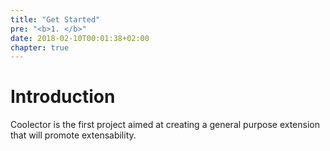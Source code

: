 ```yaml
---
title: "Get Started"
pre: "<b>1. </b>"
date: 2018-02-10T00:01:38+02:00
chapter: true
---
```


# Introduction

Coolector is the first project aimed at creating a general purpose extension
that will promote extensability.
